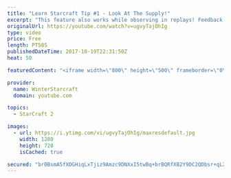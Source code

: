 ```yaml
---
title: "Learn Starcraft Tip #1 - Look At The Supply!"
excerpt: "This feature also works while observing in replays! Feedback and tip suggestions are appreciated :)"
originalUrl: https://youtube.com/watch?v=ugvyTajOhIg
type: video
price: Free
length: PT58S
publishedDateTime: 2017-10-19T22:31:50Z
heat: 50

featuredContent: "<iframe width=\"800\" height=\"500\" frameborder=\"0\" src=\"https://www.youtube.com/embed/ugvyTajOhIg\" allow=\"accelerometer; autoplay; encrypted-media; gyroscope; picture-in-picture\" allowfullscreen></iframe>"

provider:
  name: WinterStarcraft
  domain: youtube.com

topics:
  - StarCraft 2

images:
  - url: https://i.ytimg.com/vi/ugvyTajOhIg/maxresdefault.jpg
    width: 1280
    height: 720
    isCached: true

secured: "br0BsmA5fXDGHiqLxTjiz9Amzc9DNXxI5twBq+brBQRfXB2Y9DC2QDbsr+qL26XoqhXrKcgR2E2vVk/nq+u5amlc+3PifQXSGJaOWNss6F5Hrfbui5msLgcz1wMkCQoXGDxjR1N7uw8lJ89VOrY5uzpyrhr8kQwQBbhJYH1Y1+RS+v01FEvkQcJC3o2QRR9KdjcOpbl9AxyLhsvXa/R404p3JVPZ/oDTX9SGzSUfzyeXloSrihOGLTFb10oA/onK6XyZqwtqFferykV9CxmAP6MkeYmDaUWaBDjn/PQuzQ7wnA2JjKcbPgP8E0U4qf+NtISPPDBRb2nuvSGC8tJpOIxLK0tVt5AWlz7gIyBTU6q1AQpeGaY8RX2yAAWLX1M+8XJgztTg8VTIfT9mwT1pqJKuqF+61zA6yFirGM7MvvQ=;5+U7HDI0wb2A8bsvkq3q3A=="
---
```


